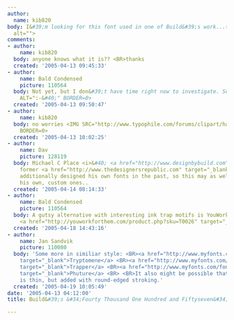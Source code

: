 ```yaml
---
author:
  name: kib820
body: I&#39;m looking for this font used in one of Build&#39;s work...thanks<img src="http://www.typophile.com/forums/messages/83/69646.jpg"
  alt="">
comments:
- author:
    name: kib820
  body: anyone knows what it is?? <BR>thanks
  created: '2005-04-13 09:45:33'
- author:
    name: Bald Condensed
    picture: 110564
  body: Not yet, but I don&#39;t have time right now to investigate. Sorry. <IMG SRC="http://www.typophile.com/forums/clipart/sad.gif"
    ALT=":-&#40;" BORDER=0>
  created: '2005-04-13 09:50:47'
- author:
    name: kib820
  body: no worries <IMG SRC="http://www.typophile.com/forums/clipart/happy.gif" ALT=":-&#41;"
    BORDER=0>
  created: '2005-04-13 10:02:25'
- author:
    name: Dav
    picture: 128119
  body: Michael C Place <i>&#40; <a href="http://www.designbybuild.com" target="_blank">Build</a>,
    former <a href="http://www.thedesignersrepublic.com" target="_blank">tDR</a> &#41;</i>
    additionally designed his own fonts in the past, so this may as well be one of
    his own, custom ones..
  created: '2005-04-14 08:14:33'
- author:
    name: Bald Condensed
    picture: 110564
  body: A gutsy alternative with interesting ink trap motifs is YouWorkForThem&#39;s
    <a href="http://youworkforthem.com/product.php?sku=T0026" target="_blank"> Enam</a>
  created: '2005-04-18 14:43:16'
- author:
    name: Jan Sandvik
    picture: 110080
  body: 'Some more in similiar style: <BR><a href="http://www.myfonts.com/fonts/testpilot/tryptomene/regular/"
    target="_blank">Tryptomene</a> <BR><a href="http://www.myfonts.com/fonts/typeco/trapper/round-bold/"
    target="_blank">Trapper</a> <BR><a href="http://www.myfonts.com/fonts/t26/phuture-odc/ultra-regular/"
    target="_blank">Phuture</a> <BR> <BR>It also might be possible that the typeface
    is thin, but added with round-edged stroking.'
  created: '2005-04-19 10:05:49'
date: '2005-04-13 04:12:00'
title: Build&#39;s &#34;Fourty Thousand One Hundred and Fiftyseven&#34;

---
```

